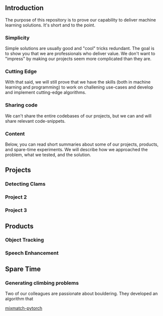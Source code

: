 ## Introduction
The purpose of this repository is to prove our capability to deliver machine learning solutions. It's short and to the point.

### Simplicity
Simple solutions are usually good and "cool" tricks redundant. The goal is to show you that we are professionals who deliver value. We don't want to "impress" by making our projects seem more complicated than they are.

### Cutting Edge
With that said, we will still prove that we have the skills (both in machine learning and programming) to work on challening use-cases and develop and implement cutting-edge algorithms. 

### Sharing code
We can't share the entire codebases of our projects, but we can and will share relevant code-snippets.

### Content
Below, you can read short summaries about some of our projects, products, and spare-time experiments. We will describe how we approached the problem, what we tested, and the solution.

## Projects

### Detecting Clams

### Project 2

### Project 3

## Products

### Object Tracking

### Speech Enhancement

## Spare Time

### Generating climbing problems

Two of our colleagues are passionate about bouldering. They developed an algorithm that 



[mixmatch-pytorch](https://github.com/FelixAbrahamsson/mixmatch-pytorch)
